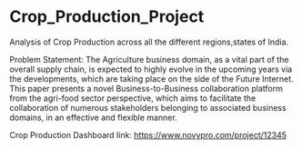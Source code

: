 # Crop_Production_Project
Analysis of Crop Production across all the different regions,states of India.

Problem Statement: The Agriculture business domain, as a vital part of the overall supply chain, is expected to highly evolve in the upcoming years via the developments, which are taking place on the side of the Future Internet. This paper presents a novel Business-to-Business collaboration platform from the agri-food sector perspective, which aims to facilitate the collaboration of numerous stakeholders belonging to associated business domains, in an effective and flexible manner.

Crop Production Dashboard link: https://www.novypro.com/project/12345
